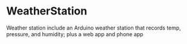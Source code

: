 # WeatherStation
Weather station include an Arduino weather station that records temp, pressure, and humidity; plus a web app and phone app
